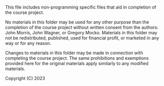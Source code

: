 This file includes non-programming specific files that aid in completion of the course project. 

No materials in this folder may be used for any other purpose than the completion of the course project without written consent from the authors: John Morris, John Wagner, or Gregory Mocko. Materials in this folder may not be redistributed, published, used for financial profit, or marketed in any way or for any reason. 

Changes to materials in this folder may be made in connection with completing the course project. The same prohibitions and exemptions provided here for the original materials apply similarly to any modified materials.

Copyright (C) 2023
